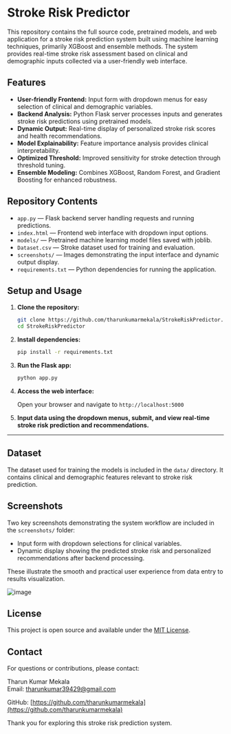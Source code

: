 
# Stroke Risk Predictor

This repository contains the full source code, pretrained models, and web application for a stroke risk prediction system built using machine learning techniques, primarily XGBoost and ensemble methods. The system provides real-time stroke risk assessment based on clinical and demographic inputs collected via a user-friendly web interface.


## Features

- **User-friendly Frontend:** Input form with dropdown menus for easy selection of clinical and demographic variables.
- **Backend Analysis:** Python Flask server processes inputs and generates stroke risk predictions using pretrained models.
- **Dynamic Output:** Real-time display of personalized stroke risk scores and health recommendations.
- **Model Explainability:** Feature importance analysis provides clinical interpretability.
- **Optimized Threshold:** Improved sensitivity for stroke detection through threshold tuning.
- **Ensemble Modeling:** Combines XGBoost, Random Forest, and Gradient Boosting for enhanced robustness.


## Repository Contents

- `app.py` — Flask backend server handling requests and running predictions.
- `index.html` — Frontend web interface with dropdown input options.
- `models/` — Pretrained machine learning model files saved with joblib.
- `Dataset.csv` — Stroke dataset used for training and evaluation.
- `screenshots/` — Images demonstrating the input interface and dynamic output display.
- `requirements.txt` — Python dependencies for running the application.

## Setup and Usage

1. **Clone the repository:**

   ```bash
   git clone https://github.com/tharunkumarmekala/StrokeRiskPredictor.git
   cd StrokeRiskPredictor
   ```

2. **Install dependencies:**

   ```bash
   pip install -r requirements.txt
   ```

3. **Run the Flask app:**

   ```bash
   python app.py
   ```

4. **Access the web interface:**

   Open your browser and navigate to `http://localhost:5000`

5. **Input data using the dropdown menus, submit, and view real-time stroke risk prediction and recommendations.**

---

## Dataset

The dataset used for training the models is included in the `data/` directory. It contains clinical and demographic features relevant to stroke risk prediction.


## Screenshots

Two key screenshots demonstrating the system workflow are included in the `screenshots/` folder:

- Input form with dropdown selections for clinical variables.
- Dynamic display showing the predicted stroke risk and personalized recommendations after backend processing.

These illustrate the smooth and practical user experience from data entry to results visualization.

![image](https://github.com/user-attachments/assets/063f4195-e278-4592-8b86-08dab7a8b6c8)


## License

This project is open source and available under the [MIT License](LICENSE).


## Contact

For questions or contributions, please contact:

Tharun Kumar Mekala  
Email: tharunkumar39429@gmail.com 

GitHub: [https://github.com/tharunkumarmekala](https://github.com/tharunkumarmekala)


Thank you for exploring this stroke risk prediction system.
